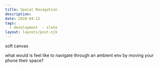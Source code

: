 ```yaml
---
title: Spacal Navagation
description:
date: 2020-04-12
tags:
  - development  - slate
layout: layouts/post.njk
---
```


soft canvas

what would is feel like to navigate through an ambient env by moving your phone their space?

